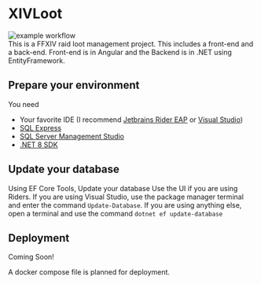 # XIVLoot
![example workflow](https://github.com/RickyChittaphone/FFXIV-RaidLootAPI/actions/workflows/dotnet.yml/badge.svg)<br>
This is a FFXIV raid loot management project. This includes a front-end and a back-end. Front-end is in Angular and the Backend is in .NET using EntityFramework.
## Prepare your environment

You need

* Your favorite IDE (I recommend [Jetbrains Rider EAP](https://www.jetbrains.com/lp/toolbox/) or [Visual Studio](https://visualstudio.microsoft.com/vs/))
* [SQL Express](https://www.microsoft.com/en-us/download/details.aspx?id=101064)
* [SQL Server Management Studio](https://learn.microsoft.com/en-us/sql/ssms/download-sql-server-management-studio-ssms?view=sql-server-ver16)
* [.NET 8 SDK](https://dotnet.microsoft.com/en-us/download/dotnet/8.0)

## Update your database

Using EF Core Tools, Update your database Use the UI if you are using Riders. If you are using Visual Studio, use the package manager terminal and enter the command `Update-Database`. If you are using anything else, open a terminal and use the command `dotnet ef update-database`

## Deployment

Coming Soon!

A docker compose file is planned for deployment.
